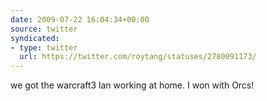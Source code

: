 ```yaml
---
date: 2009-07-22 16:04:34+00:00
source: twitter
syndicated:
- type: twitter
  url: https://twitter.com/roytang/statuses/2780091173/
---
```


we got the warcraft3 lan working at home. I won with Orcs!